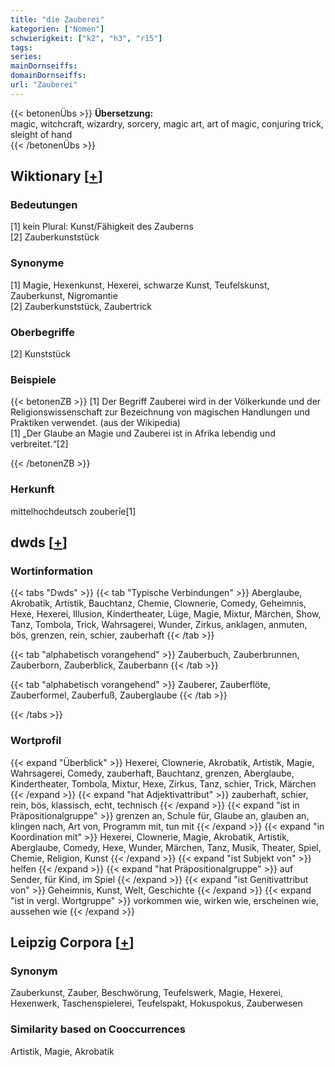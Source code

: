 ```yaml
---
title: "die Zauberei"
kategorien: ["Nomen"]
schwierigkeit: ["k2", "h3", "r15"]
tags:
series:
mainDornseiffs:
domainDornseiffs:
url: "Zauberei"
---
```


{{< betonenÜbs >}}
**Übersetzung:**  
magic, witchcraft, wizardry, sorcery, magic art, art of magic, conjuring  trick, sleight of hand  
{{< /betonenÜbs >}}

## Wiktionary [[+](https://de.wiktionary.org/wiki/Zauberei)]

### Bedeutungen
[1] kein Plural: Kunst/Fähigkeit des Zauberns  
[2] Zauberkunststück  

### Synonyme
[1] Magie, Hexenkunst, Hexerei, schwarze Kunst, Teufelskunst, Zauberkunst, Nigromantie  
[2] Zauberkunststück, Zaubertrick  

### Oberbegriffe
[2] Kunststück  

### Beispiele
{{< betonenZB >}}
[1] Der Begriff Zauberei wird in der Völkerkunde und der Religionswissenschaft zur Bezeichnung von magischen Handlungen und Praktiken verwendet. (aus der Wikipedia)  
[1] „Der Glaube an Magie und Zauberei ist in Afrika lebendig und verbreitet.“[2]  

{{< /betonenZB >}}
### Herkunft
mittelhochdeutsch zouberīe[1]  



## dwds [[+](https://www.dwds.de/wb/Zauberei)]

### Wortinformation
{{< tabs "Dwds" >}}
{{< tab "Typische Verbindungen" >}}
Aberglaube, Akrobatik, Artistik, Bauchtanz, Chemie, Clownerie, Comedy, Geheimnis, Hexe, Hexerei, Illusion, Kindertheater, Lüge, Magie, Mixtur, Märchen, Show, Tanz, Tombola, Trick, Wahrsagerei, Wunder, Zirkus, anklagen, anmuten, bös, grenzen, rein, schier, zauberhaft
{{< /tab >}}

{{< tab "alphabetisch vorangehend" >}}
Zauberbuch, Zauberbrunnen, Zauberborn, Zauberblick, Zauberbann
{{< /tab >}}

{{< tab "alphabetisch vorangehend" >}}
Zauberer, Zauberflöte, Zauberformel, Zauberfuß, Zauberglaube
{{< /tab >}}

{{< /tabs >}}

### Wortprofil
{{< expand "Überblick" >}} Hexerei, Clownerie, Akrobatik, Artistik, Magie, Wahrsagerei, Comedy, zauberhaft, Bauchtanz, grenzen, Aberglaube, Kindertheater, Tombola, Mixtur, Hexe, Zirkus, Tanz, schier, Trick, Märchen {{< /expand >}}
{{< expand "hat Adjektivattribut" >}} zauberhaft, schier, rein, bös, klassisch, echt, technisch {{< /expand >}}
{{< expand "ist in Präpositionalgruppe" >}} grenzen an, Schule für, Glaube an, glauben an, klingen nach, Art von, Programm mit, tun mit {{< /expand >}}
{{< expand "in Koordination mit" >}} Hexerei, Clownerie, Magie, Akrobatik, Artistik, Aberglaube, Comedy, Hexe, Wunder, Märchen, Tanz, Musik, Theater, Spiel, Chemie, Religion, Kunst {{< /expand >}}
{{< expand "ist Subjekt von" >}} helfen {{< /expand >}}
{{< expand "hat Präpositionalgruppe" >}} auf Sender, für Kind, im Spiel {{< /expand >}}
{{< expand "ist Genitivattribut von" >}} Geheimnis, Kunst, Welt, Geschichte {{< /expand >}}
{{< expand "ist in vergl. Wortgruppe" >}} vorkommen wie, wirken wie, erscheinen wie, aussehen wie {{< /expand >}}

## Leipzig Corpora [[+](https://corpora.uni-leipzig.de/en/res?word=Zauberei&corpusId=deu_newscrawl-public_2018)]


### Synonym
Zauberkunst, Zauber, Beschwörung, Teufelswerk, Magie, Hexerei, Hexenwerk, Taschenspielerei, Teufelspakt, Hokuspokus, Zauberwesen


### Similarity based on Cooccurrences
Artistik, Magie, Akrobatik

